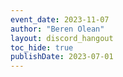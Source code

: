 ```yaml
---
event_date: 2023-11-07
author: "Beren Olean"
layout: discord_hangout
toc_hide: true
publishDate: 2023-07-01
---
```


